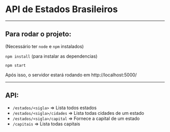 # API de Estados Brasileiros

---

## Para rodar o projeto:

(Necessário ter `node` e `npm` instalados)

`npm install` (para instalar as dependencias)

`npm start`

Após isso, o servidor estará rodando em http://localhost:5000/

---

## API:

* `/estados/<sigla>` => Lista todos estados
* `/estados/<sigla>/cidades` => Lista todas cidades de um estado
* `/estados/<sigla>/capital` => Fornece a capital de um estado
* `/capitais` => Lista todas capitais
